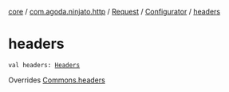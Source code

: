 [core](../../../index.md) / [com.agoda.ninjato.http](../../index.md) / [Request](../index.md) / [Configurator](index.md) / [headers](./headers.md)

# headers

`val headers: `[`Headers`](../../-headers/index.md)

Overrides [Commons.headers](../../../com.agoda.ninjato.dsl/-commons/headers.md)

